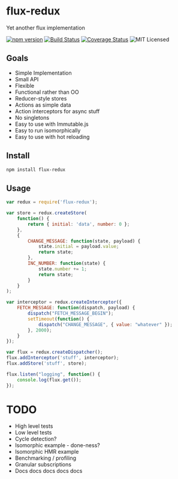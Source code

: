 # flux-redux

Yet another flux implementation

[![npm version](https://img.shields.io/npm/v/flux-redux.svg)](https://www.npmjs.com/package/flux-redux) [![Build Status](https://img.shields.io/travis/glenjamin/flux-redux/master.svg)](https://travis-ci.org/glenjamin/flux-redux) [![Coverage Status](https://coveralls.io/repos/glenjamin/flux-redux/badge.svg?branch=master)](https://coveralls.io/r/glenjamin/flux-redux?branch=master) ![MIT Licensed](https://img.shields.io/npm/l/flux-redux.svg)

## Goals

 * Simple Implementation
 * Small API
 * Flexible
 * Functional rather than OO
 * Reducer-style stores
 * Actions as simple data
 * Action interceptors for async stuff
 * No singletons
 * Easy to use with Immutable.js
 * Easy to run isomorphically
 * Easy to use with hot reloading

## Install

```sh
npm install flux-redux
```

## Usage

```js
var redux = require('flux-redux');

var store = redux.createStore(
    function() {
        return { initial: 'data', number: 0 };
    },
    {
        CHANGE_MESSAGE: function(state, payload) {
            state.initial = payload.value;
            return state;
        },
        INC_NUMBER: function(state) {
            state.number += 1;
            return state;
        }
    }
);

var interceptor = redux.createInterceptor({
    FETCH_MESSAGE: function(dispatch, payload) {
        dispatch("FETCH_MESSAGE_BEGIN");
        setTimeout(function() {
            dispatch("CHANGE_MESSAGE", { value: "whatever" });
        }, 2000);
    }
});

var flux = redux.createDispatcher();
flux.addInterceptor('stuff', interceptor);
flux.addStore('stuff', store);

flux.listen("logging", function() {
    console.log(flux.get());
});
```

# TODO

* High level tests
* Low level tests
* Cycle detection?
* Isomorphic example - done-ness?
* Isomorphic HMR example
* Benchmarking / profiling
* Granular subscriptions
* Docs docs docs docs docs
